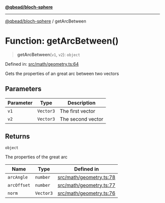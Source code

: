 [**@qbead/bloch-sphere**](../index.md)

***

[@qbead/bloch-sphere](../index.md) / getArcBetween

# Function: getArcBetween()

> **getArcBetween**(`v1`, `v2`): `object`

Defined in: [src/math/geometry.ts:64](https://github.com/qbead/bloch-sphere/blob/81a59121ea27596e77408b4ed592f344f3dd0304/src/math/geometry.ts#L64)

Gets the properties of an great arc between two vectors

## Parameters

| Parameter | Type | Description |
| ------ | ------ | ------ |
| `v1` | `Vector3` | The first vector |
| `v2` | `Vector3` | The second vector |

## Returns

`object`

The properties of the great arc

| Name | Type | Defined in |
| ------ | ------ | ------ |
| `arcAngle` | `number` | [src/math/geometry.ts:78](https://github.com/qbead/bloch-sphere/blob/81a59121ea27596e77408b4ed592f344f3dd0304/src/math/geometry.ts#L78) |
| `arcOffset` | `number` | [src/math/geometry.ts:77](https://github.com/qbead/bloch-sphere/blob/81a59121ea27596e77408b4ed592f344f3dd0304/src/math/geometry.ts#L77) |
| `norm` | `Vector3` | [src/math/geometry.ts:76](https://github.com/qbead/bloch-sphere/blob/81a59121ea27596e77408b4ed592f344f3dd0304/src/math/geometry.ts#L76) |
